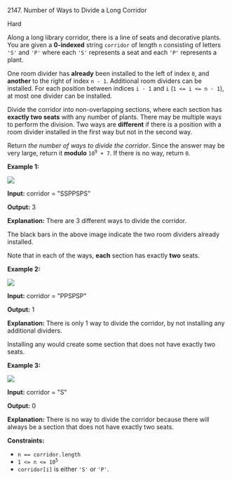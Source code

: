 2147\. Number of Ways to Divide a Long Corridor

Hard

Along a long library corridor, there is a line of seats and decorative plants. You are given a **0-indexed** string `corridor` of length `n` consisting of letters `'S'` and `'P'` where each `'S'` represents a seat and each `'P'` represents a plant.

One room divider has **already** been installed to the left of index `0`, and **another** to the right of index `n - 1`. Additional room dividers can be installed. For each position between indices `i - 1` and `i` (`1 <= i <= n - 1`), at most one divider can be installed.

Divide the corridor into non-overlapping sections, where each section has **exactly two seats** with any number of plants. There may be multiple ways to perform the division. Two ways are **different** if there is a position with a room divider installed in the first way but not in the second way.

Return _the number of ways to divide the corridor_. Since the answer may be very large, return it **modulo** <code>10<sup>9</sup> + 7</code>. If there is no way, return `0`.

**Example 1:**

![](https://leetcode-in-java.github.io/src/main/java/g2101_2200/s2147_number_of_ways_to_divide_a_long_corridor/1.png)

**Input:** corridor = "SSPPSPS"

**Output:** 3

**Explanation:** There are 3 different ways to divide the corridor. 

The black bars in the above image indicate the two room dividers already installed. 

Note that in each of the ways, **each** section has exactly **two** seats.

**Example 2:**

![](https://leetcode-in-java.github.io/src/main/java/g2101_2200/s2147_number_of_ways_to_divide_a_long_corridor/2.png)

**Input:** corridor = "PPSPSP"

**Output:** 1

**Explanation:** There is only 1 way to divide the corridor, by not installing any additional dividers. 

Installing any would create some section that does not have exactly two seats.

**Example 3:**

![](https://leetcode-in-java.github.io/src/main/java/g2101_2200/s2147_number_of_ways_to_divide_a_long_corridor/3.png)

**Input:** corridor = "S"

**Output:** 0

**Explanation:** There is no way to divide the corridor because there will always be a section that does not have exactly two seats.

**Constraints:**

*   `n == corridor.length`
*   <code>1 <= n <= 10<sup>5</sup></code>
*   `corridor[i]` is either `'S'` or `'P'`.